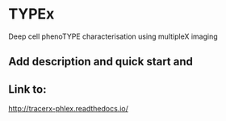 # TYPEx
Deep cell phenoTYPE characterisation using multipleX imaging 
## Add description and quick start and
## Link to:
http://tracerx-phlex.readthedocs.io/
